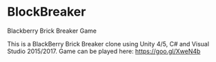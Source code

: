 # BlockBreaker
Blackberry Brick Breaker Game

This is a BlackBerry Brick Breaker clone using Unity 4/5, C# and Visual Studio 2015/2017.
Game can be played here: https://goo.gl/XweN4b
